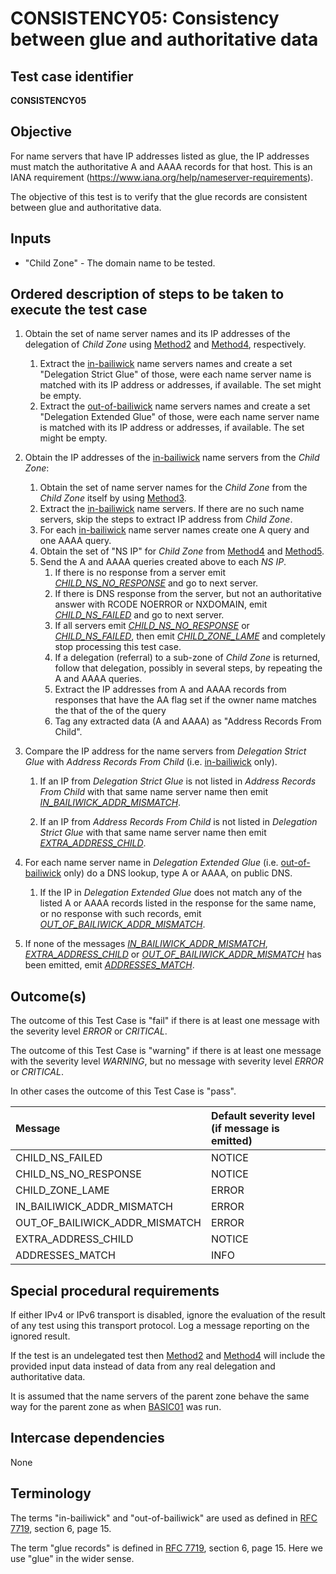 # CONSISTENCY05: Consistency between glue and authoritative data

## Test case identifier

**CONSISTENCY05**

## Objective

For name servers that have IP addresses listed as glue, the IP addresses must
match the authoritative A and AAAA records for that host. This is an IANA
requirement (https://www.iana.org/help/nameserver-requirements).

The objective of this test is to verify that the glue records are
consistent between glue and authoritative data.

## Inputs

* "Child Zone" - The domain name to be tested.

## Ordered description of steps to be taken to execute the test case
1. Obtain the set of name server names and its IP addresses of the 
   delegation of *Child Zone* using [Method2] and [Method4], respectively.

   1. Extract the [in-bailiwick] name servers names and create a set
      "Delegation Strict Glue" of those, were each name server name 
      is matched with its IP address or addresses, if available. The 
      set might be empty.
   2. Extract the [out-of-bailiwick] name servers names and create a set
      "Delegation Extended Glue" of those, were each name server name 
      is matched with its IP address or addresses, if available. The 
      set might be empty.

2. Obtain the IP addresses of the [in-bailiwick] name servers from the
   *Child Zone*:

   1. Obtain the set of name server names for the *Child Zone* from the
      *Child Zone* itself by using [Method3]. 
   2. Extract the [in-bailiwick] name servers. If there are no such 
      name servers, skip the steps to extract IP address from *Child 
      Zone*.
   3. For each [in-bailiwick] name server names create one A query and 
      one AAAA query.
   3. Obtain the set of "NS IP" for *Child Zone* from [Method4] and
      [Method5].
   4. Send the A and AAAA queries created above to each *NS IP*. 
      1. If there is no response from a server emit 
         *[CHILD_NS_NO_RESPONSE]* and go to next server.
      2. If there is DNS response from the server, but not an 
         authoritative answer with RCODE NOERROR or NXDOMAIN, emit
         *[CHILD_NS_FAILED]* and go to next server.
      3. If all servers emit *[CHILD_NS_NO_RESPONSE]* or 
         *[CHILD_NS_FAILED]*, then emit *[CHILD_ZONE_LAME]* and
         completely stop processing this test case.
      3. If a delegation (referral) to a sub-zone of *Child Zone* is returned, 
         follow that delegation, possibly in several steps, by repeating the
         A and AAAA queries.
      4. Extract the IP addresses from A and AAAA records from responses 
         that have the AA flag set if the owner name matches the that of 
         the of the query
      5. Tag any extracted data (A and AAAA) as 
         "Address Records From Child".

5. Compare the IP address for the name servers from 
   *Delegation Strict Glue* with *Address Records From Child*
   (i.e. [in-bailiwick] only).

   1. If an IP from *Delegation Strict Glue* is not listed in 
      *Address Records From Child* with that same name server name 
      then emit *[IN_BAILIWICK_ADDR_MISMATCH]*.

   2. If an IP from *Address Records From Child* is not listed in
      *Delegation Strict Glue* with that same name server name then 
      emit *[EXTRA_ADDRESS_CHILD]*.

6. For each  name server name in *Delegation Extended Glue* 
   (i.e. [out-of-bailiwick] only) do a DNS lookup, type A or AAAA, 
   on public DNS.

   1. If the IP in *Delegation Extended Glue* does not match any of the 
      listed A or AAAA records listed in the response for the same
      name, or no response with such records, emit 
      *[OUT_OF_BAILIWICK_ADDR_MISMATCH]*.

7. If none of the messages *[IN_BAILIWICK_ADDR_MISMATCH]*, 
   *[EXTRA_ADDRESS_CHILD]* or *[OUT_OF_BAILIWICK_ADDR_MISMATCH]* has 
   been emitted, emit *[ADDRESSES_MATCH]*.


## Outcome(s)

The outcome of this Test Case is "fail" if there is at least one message
with the severity level *ERROR* or *CRITICAL*.

The outcome of this Test Case is "warning" if there is at least one message
with the severity level *WARNING*, but no message with severity level
*ERROR* or *CRITICAL*.

In other cases the outcome of this Test Case is "pass".

Message                           | Default severity level (if message is emitted)
:---------------------------------|:-----------------------------------
CHILD_NS_FAILED                   | NOTICE
CHILD_NS_NO_RESPONSE              | NOTICE
CHILD_ZONE_LAME                   | ERROR
IN_BAILIWICK_ADDR_MISMATCH        | ERROR
OUT_OF_BAILIWICK_ADDR_MISMATCH    | ERROR
EXTRA_ADDRESS_CHILD               | NOTICE
ADDRESSES_MATCH                   | INFO

## Special procedural requirements	

If either IPv4 or IPv6 transport is disabled, ignore the evaluation of the
result of any test using this transport protocol. Log a message reporting
on the ignored result.

If the test is an undelegated test then [Method2] and [Method4] will 
include the provided input data instead of data from any real delegation
and authoritative data. 

It is assumed that the name servers of the parent zone behave the same way 
for the parent zone as when [BASIC01] was run.

## Intercase dependencies

None


## Terminology

The terms "in-bailiwick" and "out-of-bailiwick" are used as defined
in [RFC 7719], section 6, page 15.

The term "glue records" is defined in [RFC 7719], section 6, page 15.
Here we use "glue" in the wider sense.

[RFC 7719]: https://tools.ietf.org/html/rfc7719

[BASIC01]: Basic-TP/basic01.md

[DELEGATION05]: Delegation-TP/delegation05.md

[Method2]: #method-2-delegation-name-servers

[Method3]: #method-3-in-zone-name-servers

[Method4]: #method-4-delegation-name-server-addresses

[Method5]: #method-5-in-zone-addresses-records-of-name-servers

[in-bailiwick]:     #terminology

[out-of-bailiwick]: #terminology

[glue records]: #terminology

[CHILD_NS_FAILED]: #outcomes

[CHILD_NS_NO_RESPONSE]: #outcomes

[CHILD_ZONE_LAME]: #outcomes

[IN_BAILIWICK_ADDR_MISMATCH]: #outcomes

[OUT_OF_BAILIWICK_ADDR_MISMATCH]: #outcomes

[EXTRA_ADDRESS_CHILD]: #outcomes

[UNDEL_OOB_ADDR_MISMATCH]: #outcomes

[ADDRESSES_MATCH]: #outcomes

